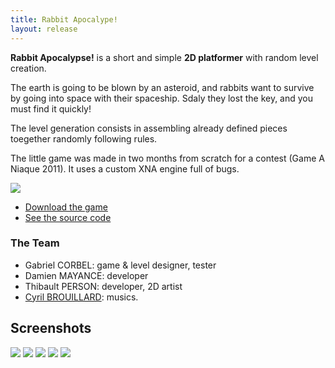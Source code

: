 ```yaml
---
title: Rabbit Apocalype!
layout: release
---
```


**Rabbit Apocalypse!** is a short and simple **2D platformer** with random level creation.

The earth is going to be blown by an asteroid, and rabbits want to survive by going into space with their spaceship.
Sdaly they lost the key, and you must find it quickly!

The level generation consists in assembling already defined pieces toegether randomly following rules.

The little game was made in two months from scratch for a contest (Game A Niaque 2011). It uses a custom XNA engine full of bugs.

<img src="{{site.url}}/static/content/posts/ra/screen0.jpg" />

- [Download the game](http://thegreatpaperadventure.com/files/RabbitApocalypse_v1.0_TGS_FINAL.zip)
- [See the source code](https://github.com/Valryon/Rabbit-Apocalypse)

### The Team

- Gabriel CORBEL: game & level designer, tester
- Damien MAYANCE: developer
- Thibault PERSON: developer, 2D artist
- [Cyril BROUILLARD](http://www.chiptunes-headbangers.net/Spintronic): musics.

## Screenshots

<img src="{{site.url}}/static/content/posts/ra/screen1.jpg" />

<img src="{{site.url}}/static/content/posts/ra/screen2.jpg" />

<img src="{{site.url}}/static/content/posts/ra/screen3.jpg" />

<img src="{{site.url}}/static/content/posts/ra/screen4.jpg" />

<img src="{{site.url}}/static/content/posts/ra/screen5.jpg" />

